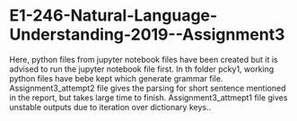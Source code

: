 # E1-246-Natural-Language-Understanding-2019--Assignment3
Here, python files from jupyter notebook files have been created but it is advised to run the jupyter notebook file first.
In th folder pcky1, working python files have bebe kept which generate grammar file.
Assignment3_attempt2 file gives the parsing for short sentence mentioned in the report, but takes large time to finish. 
Assignment3_attmept1 file gives unstable outputs due to iteration over dictionary keys..
